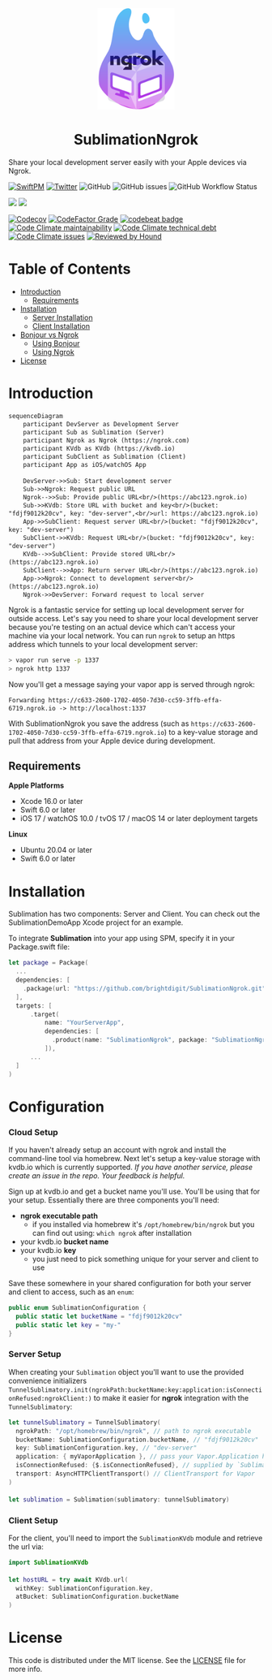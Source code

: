 <p align="center">
    <img alt="Sublimation" title="Sublimation" src="Sources/SublimationNgrok/Documentation.docc/Resources/SublimationNgrok.svg" height="200">
</p>
<h1 align="center">SublimationNgrok</h1>

Share your local development server easily with your Apple devices via Ngrok.

[![SwiftPM](https://img.shields.io/badge/SPM-Linux%20%7C%20iOS%20%7C%20macOS%20%7C%20watchOS%20%7C%20tvOS-success?logo=swift)](https://swift.org)
[![Twitter](https://img.shields.io/badge/twitter-@brightdigit-blue.svg?style=flat)](http://twitter.com/brightdigit)
![GitHub](https://img.shields.io/github/license/brightdigit/SublimationNgrok)
![GitHub issues](https://img.shields.io/github/issues/brightdigit/SublimationNgrok)
![GitHub Workflow Status](https://img.shields.io/github/actions/workflow/status/brightdigit/SublimationNgrok/SublimationNgrok.yml?label=actions&logo=github&?branch=main)

[![](https://img.shields.io/endpoint?url=https%3A%2F%2Fswiftpackageindex.com%2Fapi%2Fpackages%2Fbrightdigit%2FSublimationNgrok%2Fbadge%3Ftype%3Dswift-versions)](https://swiftpackageindex.com/brightdigit/SublimationNgrok)
[![](https://img.shields.io/endpoint?url=https%3A%2F%2Fswiftpackageindex.com%2Fapi%2Fpackages%2Fbrightdigit%2FSublimationNgrok%2Fbadge%3Ftype%3Dplatforms)](https://swiftpackageindex.com/brightdigit/SublimationNgrok)


[![Codecov](https://img.shields.io/codecov/c/github/brightdigit/SublimationNgrok)](https://codecov.io/gh/brightdigit/SublimationNgrok)
[![CodeFactor Grade](https://img.shields.io/codefactor/grade/github/brightdigit/SublimationNgrok)](https://www.codefactor.io/repository/github/brightdigit/SublimationNgrok)
[![codebeat badge](https://codebeat.co/badges/30c1c6a6-c7f5-4c94-8e17-90d3fbd95475)](https://codebeat.co/projects/github-com-brightdigit-SublimationNgrok-main)
[![Code Climate maintainability](https://img.shields.io/codeclimate/maintainability/brightdigit/SublimationNgrok)](https://codeclimate.com/github/brightdigit/SublimationNgrok)
[![Code Climate technical debt](https://img.shields.io/codeclimate/tech-debt/brightdigit/SublimationNgrok?label=debt)](https://codeclimate.com/github/brightdigit/SublimationNgrok)
[![Code Climate issues](https://img.shields.io/codeclimate/issues/brightdigit/SublimationNgrok)](https://codeclimate.com/github/brightdigit/SublimationNgrok)
[![Reviewed by Hound](https://img.shields.io/badge/Reviewed_by-Hound-8E64B0.svg)](https://houndci.com)

# Table of Contents

* [Introduction](#introduction)
   * [Requirements](#requirements)
* [Installation](#installation)
   * [Server Installation](#server-installation)
   * [Client Installation](#client-installation)
* [Bonjour vs Ngrok](#bonjour-vs-ngrok)
   * [Using Bonjour](#using-bonjour)
   * [Using Ngrok](#using-ngrok)
* [License](#license)

# Introduction

```mermaid
sequenceDiagram
    participant DevServer as Development Server
    participant Sub as Sublimation (Server)
    participant Ngrok as Ngrok (https://ngrok.com)
    participant KVdb as KVdb (https://kvdb.io)
    participant SubClient as Sublimation (Client)
    participant App as iOS/watchOS App
    
    DevServer->>Sub: Start development server
    Sub->>Ngrok: Request public URL
    Ngrok-->>Sub: Provide public URL<br/>(https://abc123.ngrok.io)
    Sub->>KVdb: Store URL with bucket and key<br/>(bucket: "fdjf9012k20cv", key: "dev-server",<br/>url: https://abc123.ngrok.io)
    App->>SubClient: Request server URL<br/>(bucket: "fdjf9012k20cv", key: "dev-server")
    SubClient->>KVdb: Request URL<br/>(bucket: "fdjf9012k20cv", key: "dev-server")
    KVdb-->>SubClient: Provide stored URL<br/>(https://abc123.ngrok.io)
    SubClient-->>App: Return server URL<br/>(https://abc123.ngrok.io)
    App->>Ngrok: Connect to development server<br/>(https://abc123.ngrok.io)
    Ngrok->>DevServer: Forward request to local server
```

Ngrok is a fantastic service for setting up local development server for outside access. Let's say you need to share your local development server because you're testing on an actual device which can't access your machine via your local network. You can run `ngrok` to setup an https address which tunnels to your local development server:

```bash
> vapor run serve -p 1337
> ngrok http 1337
```
Now you'll get a message saying your vapor app is served through ngrok:

```
Forwarding https://c633-2600-1702-4050-7d30-cc59-3ffb-effa-6719.ngrok.io -> http://localhost:1337 
```

With SublimationNgrok you save the address (such as `https://c633-2600-1702-4050-7d30-cc59-3ffb-effa-6719.ngrok.io`) to a key-value storage and pull that address from your Apple device during development.

## Requirements 

**Apple Platforms**

- Xcode 16.0 or later
- Swift 6.0 or later
- iOS 17 / watchOS 10.0 / tvOS 17 / macOS 14 or later deployment targets

**Linux**

- Ubuntu 20.04 or later
- Swift 6.0 or later

# Installation

Sublimation has two components: Server and Client. You can check out the SublimationDemoApp Xcode project for an example.

To integrate **Sublimation** into your app using SPM, specify it in your Package.swift file:

```swift    
let package = Package(
  ...
  dependencies: [
    .package(url: "https://github.com/brightdigit/SublimationNgrok.git", from: "1.0.0")
  ],
  targets: [
      .target(
          name: "YourServerApp",
          dependencies: [
            .product(name: "SublimationNgrok", package: "SublimationNgrok"), ...
          ]),
      ...
  ]
)
```

# Configuration

### Cloud Setup

If you haven't already setup an account with ngrok and install the command-line tool via homebrew. Next let's setup a key-value storage with kvdb.io which is currently supported. _If you have another service, please create an issue in the repo. Your feedback is helpful._ 

Sign up at kvdb.io and get a bucket name you'll use. You'll be using that for your setup. Essentially there are three components you'll need:

* **ngrok executable path**
    - if you installed via homebrew it's `/opt/homebrew/bin/ngrok` but you can find out using: `which ngrok` after installation
* your kvdb.io **bucket name**
* your kvdb.io **key**
    - you just need to pick something unique for your server and client to use

Save these somewhere in your shared configuration for both your server and client to access, such as an `enum`:

```swift
public enum SublimationConfiguration {
  public static let bucketName = "fdjf9012k20cv"
  public static let key = "my-"
}
```

### Server Setup

When creating your `Sublimation` object you'll want to use the provided convenience initializers `TunnelSublimatory.init(ngrokPath:bucketName:key:application:isConnectionRefused:ngrokClient:)` to make it easier for **ngrok** integration with the `TunnelSublimatory`:

```swift
let tunnelSublimatory = TunnelSublimatory(
  ngrokPath: "/opt/homebrew/bin/ngrok", // path to ngrok executable
  bucketName: SublimationConfiguration.bucketName, // "fdjf9012k20cv"
  key: SublimationConfiguration.key, // "dev-server"
  application: { myVaporApplication }, // pass your Vapor.Application here
  isConnectionRefused: {$.isConnectionRefused}, // supplied by `SublimationVapor`
  transport: AsyncHTTPClientTransport() // ClientTransport for Vapor
)

let sublimation = Sublimation(sublimatory: tunnelSublimatory)
```

### Client Setup

For the client, you'll need to import the `SublimationKVdb` module and retrieve the url via:

```swift
import SublimationKVdb

let hostURL = try await KVdb.url(
  withKey: SublimationConfiguration.key, 
  atBucket: SublimationConfiguration.bucketName
) 
```


# License 

This code is distributed under the MIT license. See the [LICENSE](https://github.com/brightdigit/SublimationNgrok/LICENSE) file for more info.
